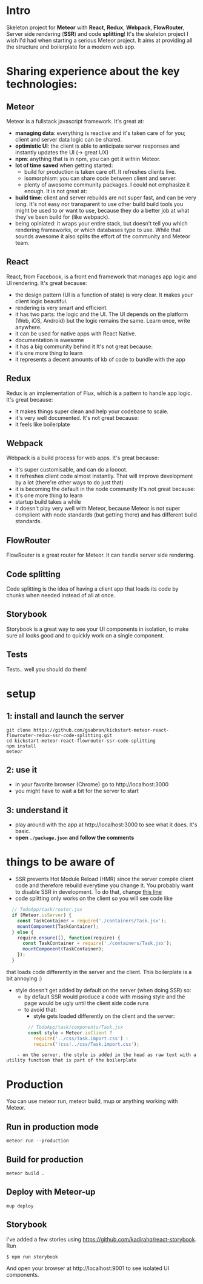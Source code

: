 # Intro

Skeleton project for **Meteor** with **React**, **Redux**, **Webpack**, **FlowRouter**, Server side rendering (**SSR**) and code **splitting**!
It's the skeleton project I wish I'd had when starting a serious Meteor project. It aims at providing all the structure and boilerplate for a modern web app.

# Sharing experience about the key technologies:
## Meteor
Meteor is a fullstack javascript framework. It's great at:
- **managing data**: everything is reactive and it's taken care of for you; client and server data logic can be shared.
- **optimistic UI**: the client is able to anticipate server responses and instantly updates the UI (-> great UX)
- **npm**: anything that is in npm, you can get it within Meteor.
- **lot of time saved** when getting started:
  - build for production is taken care off. It refreshes clients live.
  - isomorphism: you can share code between client and server.
  - plenty of awesome community packages. I could not emphasize it enough.
It is not great at:
- **build time**: client and server rebuilds are not super fast, and can be very long. It's not easy nor transparent to use other build build tools you might be used to or want to use, because they do a better job at what they've been build for (like webpack).
- being opiniated: it wraps your entire stack, but doesn't tell you which rendering frameworks, or which databases type to use. While that sounds awesome it also splits the effort of the community and Meteor team.

## React
React, from Facebook, is a front end framework that manages app logic and UI rendering.
It's great because:
- the design pattern (UI is a function of state) is very clear. It makes your client logic beautiful.
- rendering is very smart and efficient.
- it has two parts: the logic and the UI. The UI depends on the platform (Web, iOS, Android) but the logic remains the same. Learn once, write anywhere.
- it can be used for native apps with React Native.
- documentation is awesome
- it has a big community behind it
It's not great because:
- it's one more thing to learn
- it represents a decent amounts of kb of code to bundle with the app

## Redux
Redux is an implementation of Flux, which is a pattern to handle app logic.
It's great because:
- it makes things super clean and help your codebase to scale.
- it's very well documented.
It's not great because:
- it feels like boilerplate

## Webpack
Webpack is a build process for web apps.
It's great because:
- it's super customisable, and can do a loooot.
- it refreshes client code almost instantly. That will improve development by a lot (there're other ways to do just that)
- it is becoming the default in the node community
It's not great because:
- it's one more thing to learn
- startup build takes a while
- it doesn't play very well with Meteor, because Meteor is not super complient with node standards (but getting there) and has different build standards.

## FlowRouter
FlowRouter is a great router for Meteor. It can handle server side rendering.

## Code splitting
Code splitting is the idea of having a client app that loads its code by chunks when needed instead of all at once.

## Storybook
Storybook is a great way to see your UI components in isolation, to make sure all looks good and to quickly work on a single component.

## Tests
Tests.. well you should do them!

# setup
## 1: install and launch the server
```shell
git clone https://github.com/gsabran/kickstart-meteor-react-flowrouter-redux-ssr-code-splitting.git
cd kickstart-meteor-react-flowrouter-ssr-code-splitting
npm install
meteor
```

## 2: use it
- in your favorite browser (Chrome) go to http://localhost:3000
- you might have to wait a bit for the server to start

## 3: understand it
- play around with the app at http://localhost:3000 to see what it does. It's basic.
- **open `./package.json` and follow the comments**

# things to be aware of
- SSR prevents Hot Module Reload (HMR) since the server compile client code and therefore rebuild everytime you change it. You probably want to disable SSR in development. To do that, change [this line](https://github.com/gsabran/kickstart-meteor-react-flowrouter-SSR-codeSplit/blob/master/src/TodoApp/server/index.js#L28)
- code splitting only works on the client so you will see code like
```js
  // TodoApp/task/router.jsx
  if (Meteor.isServer) {
    const TaskContainer = require('./containers/Task.jsx');
    mountComponent(TaskContainer);
  } else {
    require.ensure([], function(require) {
      const TaskContainer = require('./containers/Task.jsx');
      mountComponent(TaskContainer);
    });
  }
  ```
  that loads code differently in the server and the client. This boilerplate is a bit annoying :)
- style doesn't get added by default on the server (when doing SSR) so:
    - by default SSR would produce a code with missing style and the page would be ugly until the client side code runs
    - to avoid that:
        - style gets loaded differently on the client and the server:
```js
        // TodoApp/task/components/Task.jsx
        const style = Meteor.isClient ?
          require('../css/Task.import.css') :
          require('!css!../css/Task.import.css');
```
        - on the server, the style is added in the head as raw text with a utility function that is part of the boilerplate



# Production
You can use meteor run, meteor build, mup or anything working with Meteor.

## Run in production mode
`meteor run --production`

## Build for production
`meteor build .`

## Deploy with Meteor-up
`mup deploy`

## Storybook
I've added a few stories using https://github.com/kadirahq/react-storybook. Run
```shell
$ npm run storybook
```

And open your browser at http://localhost:9001 to see isolated UI components.
